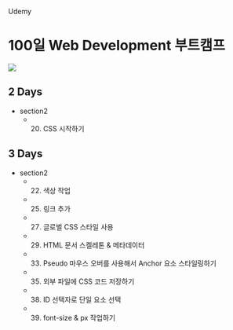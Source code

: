 Udemy

# 100일 Web Development 부트캠프

[<img src="https://img.shields.io/badge/github-%23121011.svg?style=for-the-badge&logo=github&logoColor=white" />](https://github.com/academind/100-days-of-web-development/)

## 2 Days

- section2
  - 20. CSS 시작하기

## 3 Days

- section2
  - 22. 색상 작업
  - 25. 링크 추가
  - 27. 글로벌 CSS 스타일 사용
  - 29. HTML 문서 스켈레톤 & 메타데이터
  - 33. Pseudo 마우스 오버를 사용해서 Anchor 요소 스타일링하기
  - 35. 외부 파일에 CSS 코드 저장하기
  - 38. ID 선택자로 단일 요소 선택
  - 39. font-size & px 작업하기
